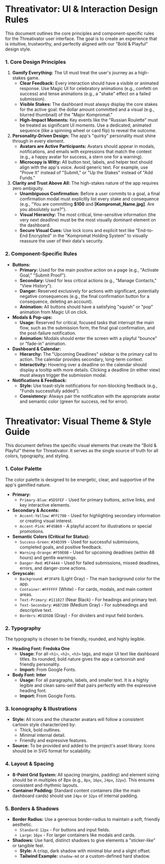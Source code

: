 # **Threativator: UI & Interaction Design Rules**

This document outlines the core principles and component-specific rules for the Threativator user interface. The goal is to create an experience that is intuitive, trustworthy, and perfectly aligned with our "Bold & Playful" design style.

### **1\. Core Design Principles**

1. **Gamify Everything:** The UI must treat the user's journey as a high-stakes game.
   - **Clear Feedback:** Every interaction should have a visible or animated response. Use Magic UI for celebratory animations (e.g., confetti on success) and tense animations (e.g., a "shake" effect on a failed submission).
   - **Visible Stakes:** The dashboard must always display the core stakes for the active goal: the dollar amount committed and a visual (e.g., blurred thumbnail) of the "Major Kompromat."
   - **High-Impact Moments:** Key events like the "Russian Roulette" must be treated as significant UI moments. Use a dedicated, animated sequence (like a spinning wheel or card flip) to reveal the outcome.
2. **Personality-Driven Design:** The app's "quirky" personality must shine through in every element.
   - **Avatars are Active Participants:** Avatars should appear in modals, notifications, and emails with expressions that match the context (e.g., a happy avatar for success, a stern one for a warning).
   - **Microcopy is Witty:** All button text, labels, and helper text should align with the app's voice. Avoid generic text. For example, use "Prove It" instead of "Submit," or "Up the Stakes" instead of "Add Funds."
3. **Clarity and Trust Above All:** The high-stakes nature of the app requires zero ambiguity.
   - **Unambiguous Confirmation:** Before a user commits to a goal, a final confirmation modal must explicitly list every stake and consequence (e.g., "You are committing **$100** and **\[Kompromat_Name.jpg\]**. Are you absolutely sure?").
   - **Visual Hierarchy:** The most critical, time-sensitive information (the very next deadline) must be the most visually dominant element on the dashboard.
   - **Secure Visual Cues:** Use lock icons and explicit text like "End-to-End Encrypted" in the "Kompromat Holding System" to visually reassure the user of their data's security.

### **2\. Component-Specific Rules**

- **Buttons:**
  - **Primary:** Used for the main positive action on a page (e.g., "Activate Goal," "Submit Proof").
  - **Secondary:** Used for less critical actions (e.g., "Manage Contacts," "View History").
  - **Danger:** Reserved exclusively for actions with significant, potentially negative consequences (e.g., the final confirmation button for a consequence, deleting an account).
  - **Animation:** All buttons should have a satisfying "squish" or "pop" animation from Magic UI on click.
- **Modals & Pop-ups:**
  - **Usage:** Reserved for critical, focused tasks that interrupt the main flow, such as the submission form, the final goal confirmation, and the post-failure notification.
  - **Animation:** Modals should enter the screen with a playful "bounce" or "fade-in" animation.
- **Dashboard & Calendar:**
  - **Hierarchy:** The "Upcoming Deadlines" sidebar is the primary call to action. The calendar provides secondary, long-term context.
  - **Interactivity:** Hovering over a deadline on the calendar should display a tooltip with more details. Clicking a deadline (in either view) must always trigger the submission modal.
- **Notifications & Feedback:**
  - **Style:** Use toast-style notifications for non-blocking feedback (e.g., "Funds successfully added").
  - **Consistency:** Always pair the notification with the appropriate avatar and semantic color (green for success, red for error).

# **Threativator: Visual Theme & Style Guide**

This document defines the specific visual elements that create the "Bold & Playful" theme for Threativator. It serves as the single source of truth for all colors, typography, and styling.

### **1\. Color Palette**

The color palette is designed to be energetic, clear, and supportive of the app's gamified nature.

- **Primary:**
  - `Primary-Blue`: `#5D5FEF` \- Used for primary buttons, active links, and key interactive elements.
- **Secondary & Accents:**
  - `Accent-Yellow`: `#FFC700` \- Used for highlighting secondary information or creating visual interest.
  - `Accent-Pink`: `#F45B69` \- A playful accent for illustrations or special promotions.
- **Semantic Colors (Critical for Status):**
  - `Success-Green`: `#34D399` \- Used for successful submissions, completed goals, and positive feedback.
  - `Warning-Orange`: `#F59E0B` \- Used for upcoming deadlines (within 48 hours) and gentle warnings.
  - `Danger-Red`: `#EF4444` \- Used for failed submissions, missed deadlines, errors, and danger-zone actions.
- **Greyscale:**
  - `Background`: `#F3F4F6` (Light Gray) \- The main background color for the app.
  - `Container`: `#FFFFFF` (White) \- For cards, modals, and main content areas.
  - `Text-Primary`: `#111827` (Near Black) \- For headings and primary text.
  - `Text-Secondary`: `#6B7280` (Medium Gray) \- For subheadings and descriptive text.
  - `Borders`: `#D1D5DB` (Gray) \- For dividers and input field borders.

### **2\. Typography**

The typography is chosen to be friendly, rounded, and highly legible.

- **Heading Font:** **Fredoka One**
  - **Usage:** For all `<h1>`, `<h2>`, `<h3>` tags, and major UI text like dashboard titles. Its rounded, bold nature gives the app a cartoonish and friendly personality.
  - **Import:** From Google Fonts.
- **Body Font:** **Inter**
  - **Usage:** For all paragraphs, labels, and smaller text. It is a highly legible and clean sans-serif that pairs perfectly with the expressive heading font.
  - **Import:** From Google Fonts.

### **3\. Iconography & Illustrations**

- **Style:** All icons and the character avatars will follow a consistent cartoon style characterized by:
  - Thick, bold outlines.
  - Minimal internal detail.
  - Friendly and expressive features.
- **Source:** To be provided and added to the project's asset library. Icons should be in SVG format for scalability.

### **4\. Layout & Spacing**

- **8-Point Grid System:** All spacing (margins, padding) and element sizing should be in multiples of 8px (e.g., `8px`, `16px`, `24px`, `32px`). This ensures consistent and rhythmic layouts.
- **Container Padding:** Standard content containers (like the main dashboard cards) should use `24px` or `32px` of internal padding.

### **5\. Borders & Shadows**

- **Border Radius:** Use a generous border-radius to maintain a soft, friendly aesthetic.
  - `Standard`: `12px` \- For buttons and input fields.
  - `Large`: `16px` \- For larger containers like modals and cards.
- **Shadows:** Use hard, distinct shadows to give elements a "sticker-like" or tangible feel.
  - **Style:** A crisp, dark shadow with minimal blur and a slight offset.
  - **Tailwind Example:** `shadow-md` or a custom-defined hard shadow.
